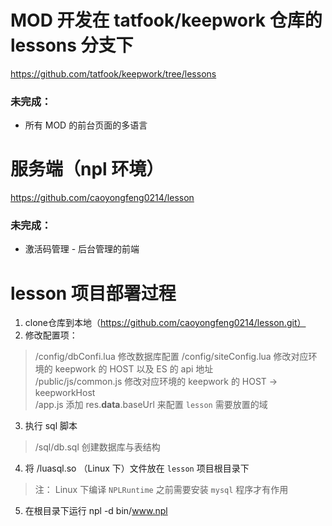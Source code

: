 # MOD 开发在 tatfook/keepwork 仓库的 lessons 分支下
https://github.com/tatfook/keepwork/tree/lessons

### 未完成：
- 所有 MOD 的前台页面的多语言

# 服务端（npl 环境）
https://github.com/caoyongfeng0214/lesson
### 未完成：
- 激活码管理 - 后台管理的前端

# lesson 项目部署过程
1. clone仓库到本地（https://github.com/caoyongfeng0214/lesson.git）
2. 修改配置项：
> /config/dbConfi.lua 修改数据库配置
    /config/siteConfig.lua 修改对应环境的 keepwork 的 HOST 以及 ES 的 api 地址<br/>
    /public/js/common.js 修改对应环境的 keepwork 的 HOST -> keepworkHost<br/>
    /app.js 添加 res.__data__.baseUrl 来配置 `lesson` 需要放置的域<br/>
3. 执行 sql 脚本
> /sql/db.sql 创建数据库与表结构
4. 将 /luasql.so （Linux 下）文件放在 `lesson` 项目根目录下 
> 注： Linux 下编译 `NPLRuntime` 之前需要安装 `mysql` 程序才有作用
5.  在根目录下运行 npl -d bin/www.npl 
